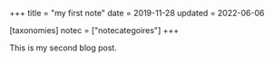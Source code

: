 +++
title = "my first note"
date = 2019-11-28
updated = 2022-06-06

[taxonomies]
notec = ["notecategoires"]
+++

This is my second blog post.
